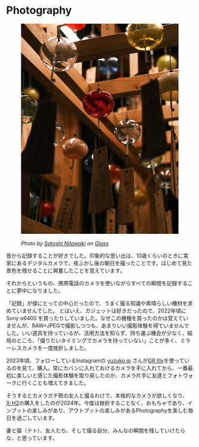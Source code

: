 # Photography

<div data-full-width="false"><figure><img src="../.gitbook/assets/image (1).png" alt="" width="563"><figcaption><p><em>Photo by</em> <a href="https://glass.photo/nitaking"><em>Satoshi Nitawaki</em></a> <em>on</em> <a href="https://glass.photo/nitaking/3WXz2eDN8v7nlixY4quSiU"><em>Glass</em></a></p></figcaption></figure></div>

昔から記録することが好きでした。印象的な思い出は、10歳くらいのときに実家にあるデジタルカメラで、夜ふかし後の朝日を撮ったことです。はじめて見た景色を残せることに興奮したことを覚えています。

それからというもの、携帯電話のカメラを使いながらすべての瞬間を記録することに夢中になりました。

「記録」が僕にとっての中心だったので、うまく撮る知識や素晴らしい機材を求めていませんでした。 とはいえ、ガジェットは好きだったので、2022年頃に Sony α6400 を買ったりしていました。なぜこの機種を買ったのかは覚えていませんが、RAW+JPEGで撮影しつつも、あまりいい撮影体験を得ていませんでした。いい道具を持っているが、活用方法を知らず、持ち運ぶ機会が少なく、結局のところ、「撮りたいタイミングでカメラを持っていない」ことが多く、ミラーレスカメラを一度挫折しました。

2023年頃、フォローしているInstagramの [yuzuko.jp](https://www.instagram.com/yuzuco.jp/) さんが[GR IIIx](https://wiki.nitaking.dev/thoughts/GR-IIIx)を使っているのを見て、購入。常にカバンに入れておけるカメラを手に入れてから、一番最初に楽しいと感じた撮影体験を取り戻したのか、カメラ片手に友達とフォトウォークに行くことも増えてきました。

そうするとカメラガチ勢の友人と撮るわけで、本格的なカメラが欲しくなり、[X-H2](https://wiki.nitaking.dev/thoughts/X-H2)の購入をしたのが2024年。今度は挫折することなく、おもちゃであり、インプットの楽しみがあり、アウトプットの楽しみがあるPhotographyを楽しむ毎日を過ごしています。

妻と猫（テト）、友人たち、そして撮る自分、みんなの瞬間を残していけたらな、と思っています。
